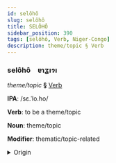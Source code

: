 ```yaml
---
id: selôhô
slug: selôhô
title: SELÔHÔ
sidebar_position: 390
tags: [selôhô, Verb, Niger-Congo]
description: theme/topic § Verb
---
```


### selôhô&emsp;<span kind="abugida">ɐɿʓıɂı</span>

*theme/topic* **§** [Verb](../../tags/Verb)

**IPA**: /sɛ.ˈlo.ho/

**Verb**: to be a theme/topic

**Noun**: theme/topic

**Modifier**: thematic/topic-related

<details>
    <summary>Origin</summary>
    Sesotho sehlooho /seɬoːɦɔ/<br/>
    <em>Niger-Congo Language Family</em>
</details>